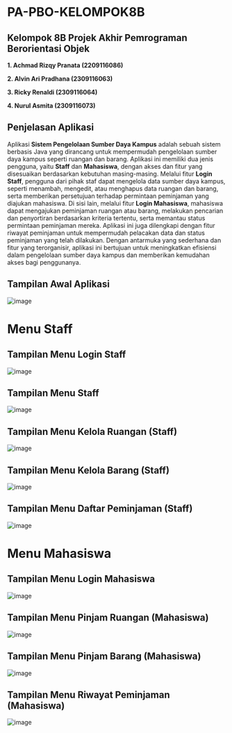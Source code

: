 # PA-PBO-KELOMPOK8B

## Kelompok 8B Projek Akhir Pemrograman Berorientasi Objek

**1.	Achmad Rizqy Pranata (2209116086)**

**2.	Alvin Ari Pradhana (2309116063)**

**3.	Ricky Renaldi (2309116064)**

**4.	Nurul Asmita (2309116073)**

## Penjelasan Aplikasi

Aplikasi **Sistem Pengelolaan Sumber Daya Kampus** adalah sebuah sistem berbasis Java yang dirancang untuk mempermudah pengelolaan sumber daya kampus seperti ruangan dan barang. Aplikasi ini memiliki dua jenis pengguna, yaitu **Staff** dan **Mahasiswa**, dengan akses dan fitur yang disesuaikan berdasarkan kebutuhan masing-masing. Melalui fitur **Login Staff**, pengguna dari pihak staf dapat mengelola data sumber daya kampus, seperti menambah, mengedit, atau menghapus data ruangan dan barang, serta memberikan persetujuan terhadap permintaan peminjaman yang diajukan mahasiswa. Di sisi lain, melalui fitur **Login Mahasiswa**, mahasiswa dapat mengajukan peminjaman ruangan atau barang, melakukan pencarian dan penyortiran berdasarkan kriteria tertentu, serta memantau status permintaan peminjaman mereka. Aplikasi ini juga dilengkapi dengan fitur riwayat peminjaman untuk mempermudah pelacakan data dan status peminjaman yang telah dilakukan. Dengan antarmuka yang sederhana dan fitur yang terorganisir, aplikasi ini bertujuan untuk meningkatkan efisiensi dalam pengelolaan sumber daya kampus dan memberikan kemudahan akses bagi penggunanya.

## Tampilan Awal Aplikasi

![image](https://github.com/user-attachments/assets/7e315733-e581-4b0a-8b59-5f7c69c37d8d)

# Menu Staff

## Tampilan Menu Login Staff

![image](https://github.com/user-attachments/assets/2f264513-f3d0-44f5-b625-b79581dcd6f8)

## Tampilan Menu Staff

![image](https://github.com/user-attachments/assets/bcfd58b8-acdf-41ba-acee-fd96a6be88a6)

## Tampilan Menu Kelola Ruangan (Staff)

![image](https://github.com/user-attachments/assets/9377ccc0-1e78-44e1-b568-c87fd4af88fb)

## Tampilan Menu Kelola Barang (Staff)

![image](https://github.com/user-attachments/assets/8103ad63-9a44-44b7-8811-2cb7a6d009ef)

## Tampilan Menu Daftar Peminjaman (Staff)

![image](https://github.com/user-attachments/assets/e7ddbdc1-2ef7-4f30-957b-7ca1b76f2455)

# Menu Mahasiswa

## Tampilan Menu Login Mahasiswa

![image](https://github.com/user-attachments/assets/9648bd43-c2d6-4b87-bb2a-0a94cc20d275)

## Tampilan Menu Pinjam Ruangan (Mahasiswa)

![image](https://github.com/user-attachments/assets/4786c455-116e-49e9-b289-1102387d3c4b)

## Tampilan Menu Pinjam Barang (Mahasiswa)

![image](https://github.com/user-attachments/assets/b7fc081b-6545-4f57-a757-f1e25eb9d1e9)

## Tampilan Menu Riwayat Peminjaman (Mahasiswa)

![image](https://github.com/user-attachments/assets/bfeec92f-ed82-4f75-bb18-a9f0853d770e)

















